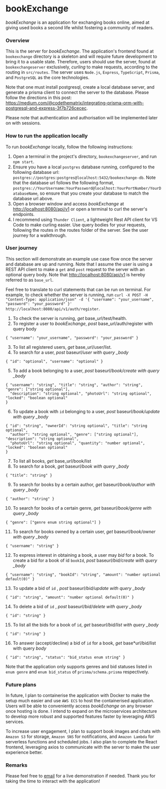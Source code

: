 # bookExchange

_bookExchange_ is an application for exchanging books online, aimed at giving used books a second life whilst fostering a community of readers.

### Overview

This is the server for _bookExchange_. The application's frontend found at `bookexchange` directory is a skeleton and will require future development to bring it to a usable state. Therefore, users should use the server, found at `bookexchangeserver` exclusively, _curling_ to make requests, according to the routing in `src/routes`. The server uses `Node.js`, `Express`, `TypeScript`, `Prisma`, and `PostgreSQL` as the core technologies.

Note that one must install postgresql, create a local database server, and generate a prisma client to connect the server to the database. Please follow the directions in this post: <https://medium.com/@codethematrix/integrating-prisma-orm-with-postgresql-and-express-3f7b726cecec>.

Please note that authentication and authorisation will be implemented later on with sessions.

### How to run the application locally

To run _bookExchange_ locally, follow the following instructions:

1. Open a terminal in the project's directory, `bookexchangeserver`, and run `npm start`.
2. Ensure you have a local `postgres` database running, configured to the following database url: `postgres://postgres:postgres@localhost:5432/bookexchange-db`. Note that the database url follows the following format, `postgres://YourUsername:YourPassword@localhost:YourPortNumber/YourDatabaseName`, so ensure that you create your database to match the database url above.
3. Open a browser window and access _bookExchange_ at <http://localhost:8080/api/v1> or open a terminal to curl the server's endpoints.
4. I recommend using `Thunder Client`, a lightweight Rest API client for VS Code to make curling easier. Use query bodies for your requests, following the routes in the routes folder of the server. See the user journey for a walkthrough.

### User journey

This section will demonstrate an example use case flow once the server and database are up and running. Note that I assume the user is using a REST API client to make a `get` and `post` request to the server with an optional query body. Note that <http://localhost:8080/api/v1> is hereby referred to as `base_url`.

Feel free to translate to curl statements that can be run on terminal. For example, to check whether the server is running, run `curl -X POST -H "Content-Type: application/json" -d '{ "username": "your_username", "password": "your_password" }' http://localhost:8080/api/v1/auth/register`.

1. To check the server is running, _get_ base_url/test/health.
2. To register a user to _bookExchange_, _post_ base_url/auth/register with query body

```
{ "username": "your_username", "password": "your_password" }
```

3. To list all registered users, _get_ base_url/user/list.
4. To search for a user, _post_ base*url/user with query \_body*

```
{ "id": "optional", "username": "optional" }
```

5. To add a book belonging to a user, _post_ base*url/book/create with query \_body*

```
{ "username": "string", "title": "string", "author": "string", "genre": ["string optional"],
  "description": "string optional", "photoUrl": "string optional", "locked": "boolean optional"
}
```

6. To update a book with `id` belonging to a user, _post_ base*url/book/update with query \_body*

```
{ "id": "string", "ownerId": "string optional", "title": "string optional",
  "author": "string optional", "genre": ["string optional"], "description": "string optional",
  "photoUrl": "string optional", "quantity": "number optional", "locked": "boolean optional"
}
```

7. To list all books, _get_ base_url/book/list
8. To search for a book, _get_ base*url/book with query \_body*

```
{ "title": "string" }
```

9. To search for books by a certain author, _get_ base*url/book/author with query \_body*

```
{ "author": "string" }
```

10. To search for books of a certain genre, _get_ base*url/book/genre with query \_body*

```
{ "genre": ["genre enum string optional"] }
```

11. To search for books owned by a certain user, _get_ base*url/book/owner with query \_body*

```
{ "username": "string" }
```

12. To express interest in obtaining a book, a user may _bid_ for a book. To create a bid for a book of id `bookId`, _post_ base*url/bid/create with query \_body*

```
{ "username": "string", "bookId": "string", "amount": "number optional default(0)" }
```

13. To update a bid of `id` , _post_ base*url/bid/update with query \_body*

```
{ "id": "string", "amount": "number optional default(0)" }
```

14. To delete a bid of `id` , _post_ base*url/bid/delete with query \_body*

```
{ "id": "string" }
```

15. To list all the bids for a book of `id`, _get_ base*url/bid/list with query \_body*

```
{ "id": "string" }
```

16. To answer \(accept/decline\) a bid of `id` for a book, _get_ base\*url/bid/list with query _body_

```
{ "id": "string", "status": "bid_status enum string" }
```

Note that the application only supports genres and bid statuses listed in `enum genre` and `enum bid_status` of `prisma/schema.prisma` respectively.

### Future plans

In future, I plan to containerise the application with Docker to make the setup much easier and use `AWS ECS` to host the containerised application. Users will be able to conveniently access _bookEchange_ on any browser once hosting is done. I intend to expand on the microservices architecture to develop more robust and supported features faster by leveraging AWS services.

To increase user engagement, I plan to support book images and chats with `Amazon S3` for storage, `Amazon SNS` for notifications, and `Amazon Lambda` for serverless functions and scheduled jobs. I also plan to complete the React frontend, leveraging axios to communicate with the server to make the user experience better.

### Remarks

Please feel free to [email](mailto:ianmasilafst@gmail.com)
for a live demonstration if needed. Thank you for taking the time to interact with the application!
